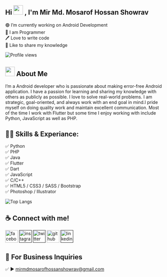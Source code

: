 ## Hi <img src="https://github.com/the-mir/the-mir/blob/main/Wave.gif" height="30px" width="30px"> , I'm **Mir Md. Mosarof Hossan Showrav**
<p>
  
🟢 I’m currently working on Android Development <br>
👑 I am Programmer <br> 
🖊️ Love to write code <br> 
🎤 Like to share my knowledge </p> 

![Profile views](https://gpvc.arturio.dev/the-mir) 

## <img src="https://github.com/the-mir/the-mir/blob/main/profile.png" height="30px" width="30px">  **About Me**
I’m a Android developer who is passionate about making error-free Android application. I have a passion for learning and sharing my knowledge with others as publicly as possible. I love to solve real-world problems. I am strategic, goal-oriented, and always work with an end goal in mind.I pride myself on doing quality work and maintain excellent communication. Most of the time I work with Flutter but some time I enjoy working with include Python, JavaScript as well as PHP. 

## 👨‍💻 Skills & Experiance: 
✅ Python <br> 
✅ PHP <br>
✅ Java <br> 
✅ Flutter <br>
✅ Dart <br> 
✅ JavaScript <br>
✅ C/C++ <br>
✅ HTML5 / CSS3 / SASS / Bootstrap <br>
✅ Photoshop / Illustrator <br>

![Top Langs](https://github-readme-stats.vercel.app/api/top-langs/?username=the-mir&langs_count=8)

## ☕ Connect with me!
[<img src='https://camo.githubusercontent.com/2d1ffa69dd491ebeca01b2098cf8233dd09950ff5895abccd5b455ca442abc59/68747470733a2f2f696d672e736869656c64732e696f2f62616467652f46616365626f6f6b2d3138373746323f7374796c653d666f722d7468652d6261646765266c6f676f3d66616365626f6f6b266c6f676f436f6c6f723d7768697465' alt='facebook' height='40'>](https://www.facebook.com/0xmir)  [<img src='https://camo.githubusercontent.com/b3d4671768bd0f9b6c8f410a25a96e0c5a4d135208d8910461e986f97e7985ab/68747470733a2f2f696d672e736869656c64732e696f2f62616467652f496e7374616772616d2d4534343035463f7374796c653d666f722d7468652d6261646765266c6f676f3d696e7374616772616d266c6f676f436f6c6f723d7768697465' alt='instagram' height='40'>]()  [<img src='https://camo.githubusercontent.com/5d03c86f6a75f7cbe80d135d9162fbf6dc46a31253cf30a8e9bb8279b4d574d3/68747470733a2f2f696d672e736869656c64732e696f2f62616467652f547769747465722d3144413146323f7374796c653d666f722d7468652d6261646765266c6f676f3d74776974746572266c6f676f436f6c6f723d7768697465' alt='twitter' height='40'>]()  [<img src='https://camo.githubusercontent.com/bd2bd127c104ba5c98bb12c70801b075aee1f040009089510f69554300e7ff41/68747470733a2f2f696d672e736869656c64732e696f2f62616467652f4769742d4630353033323f7374796c653d666f722d7468652d6261646765266c6f676f3d676974266c6f676f436f6c6f723d7768697465' alt='github' height='40'>](https://github.com/the-mir)  [<img src='https://camo.githubusercontent.com/a80d00f23720d0bc9f55481cfcd77ab79e141606829cf16ec43f8cacc7741e46/68747470733a2f2f696d672e736869656c64732e696f2f62616467652f4c696e6b6564496e2d3030373742353f7374796c653d666f722d7468652d6261646765266c6f676f3d6c696e6b6564696e266c6f676f436f6c6f723d7768697465' alt='linkedin' height='40'>]()  



## 📧 For Business Inquiries 
✅  ►  mirmdmosarofhossanshowrav@gmail.com
